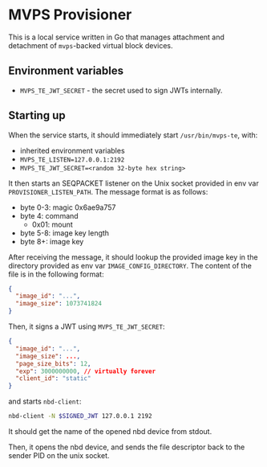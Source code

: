 # MVPS Provisioner

This is a local service written in Go that manages attachment and detachment of
`mvps`-backed virtual block devices.

## Environment variables

- `MVPS_TE_JWT_SECRET` - the secret used to sign JWTs internally.

## Starting up

When the service starts, it should immediately start `/usr/bin/mvps-te`, with:

- inherited environment variables
- `MVPS_TE_LISTEN=127.0.0.1:2192`
- `MVPS_TE_JWT_SECRET=<random 32-byte hex string>`

It then starts an SEQPACKET listener on the Unix socket provided in env var
`PROVISIONER_LISTEN_PATH`. The message format is as follows:

- byte 0-3: magic 0x6ae9a757
- byte 4: command
  - 0x01: mount
- byte 5-8: image key length
- byte 8+: image key

After receiving the message, it should lookup the provided image key in the
directory provided as env var `IMAGE_CONFIG_DIRECTORY`. The content of the file
is in the following format:

```json
{
  "image_id": "...",
  "image_size": 1073741824
}
```

Then, it signs a JWT using `MVPS_TE_JWT_SECRET`:

```json
{
  "image_id": "...",
  "image_size": ...,
  "page_size_bits": 12,
  "exp": 3000000000, // virtually forever
  "client_id": "static"
}
```

and starts `nbd-client`:

```bash
nbd-client -N $SIGNED_JWT 127.0.0.1 2192
```

It should get the name of the opened nbd device from stdout.

Then, it opens the nbd device, and sends the file descriptor back to the sender
PID on the unix socket.
